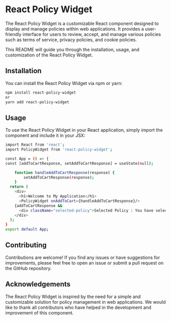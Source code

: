 # React Policy Widget

The React Policy Widget is a customizable React component designed to display and manage policies within web applications. It provides a user-friendly interface for users to review, accept, and manage various policies such as terms of service, privacy policies, and cookie policies.

This README will guide you through the installation, usage, and customization of the React Policy Widget.

## Installation

You can install the React Policy Widget via npm or yarn:

```sh
npm install react-policy-widget
or
yarn add react-policy-widget
```

## Usage
To use the React Policy Widget in your React application, simply import the component and include it in your JSX:

```sh
import React from 'react';
import PolicyWidget from 'react-policy-widget';

const App = () => {
const [addToCartResponse, setAddToCartResponse] = useState(null);

    function handleAddToCartResponse(response) {
        setAddToCartResponse(response);
    }
  return (
    <div>
      <h1>Welcome to My Application</h1>
      <PolicyWidget onAddToCart={handleAddToCartResponse}/>
    {addToCartResponse &&
      <div className="selected-policy">Selected Policy : You have selected<span className="selected-span"> {addToCartResponse} year</span> policy</div>}
    </div>
  );
}
export default App;
```

## Contributing
Contributions are welcome! If you find any issues or have suggestions for improvements, please feel free to open an issue or submit a pull request on the GitHub repository.

## Acknowledgements
The React Policy Widget is inspired by the need for a simple and customizable solution for policy management in web applications. We would like to thank all contributors who have helped in the development and improvement of this component.
